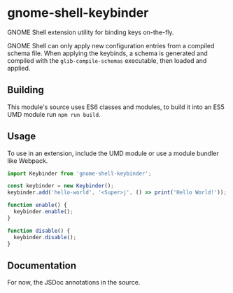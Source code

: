 # gnome-shell-keybinder

GNOME Shell extension utility for binding keys on-the-fly.

GNOME Shell can only apply new configuration entries from a compiled schema
file. When applying the keybinds, a schema is generated and compiled with the
`glib-compile-schemas` executable, then loaded and applied.

## Building

This module's source uses ES6 classes and modules, to build it into an ES5 UMD
module run `npm run build`.

## Usage

To use in an extension, include the UMD module or use a module bundler like
Webpack.

```javascript
import Keybinder from 'gnome-shell-keybinder';

const keybinder = new Keybinder();
keybinder.add('hello-world', '<Super>j', () => print('Hello World!'));

function enable() {
  keybinder.enable();
}

function disable() {
  keybinder.disable();
}
```

## Documentation

For now, the JSDoc annotations in the source.
